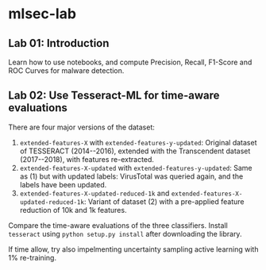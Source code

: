 # mlsec-lab

## Lab 01: Introduction

Learn how to use notebooks, and compute Precision, Recall, F1-Score and ROC Curves for malware detection.

## Lab 02: Use Tesseract-ML for time-aware evaluations

There are four major versions of the dataset: 
1. `extended-features-X` with `extended-features-y-updated`: Original dataset of TESSERACT (2014--2016), extended with the Transcendent dataset (2017--2018), with features re-extracted.
2. `extended-features-X-updated` with `extended-features-y-updated`: Same as (1) but with updated labels: VirusTotal was queried again, and the labels have been updated. 
3. `extended-features-X-updated-reduced-1k` and `extended-features-X-updated-reduced-1k`: Variant of dataset (2) with a pre-applied feature reduction of 10k and 1k features.

Compare the time-aware evaluations of the three classifiers. Install `tesseract` using `python setup.py install` after downloading the library. 

If time allow, try also impelmenting uncertainty sampling active learning with 1% re-training.

